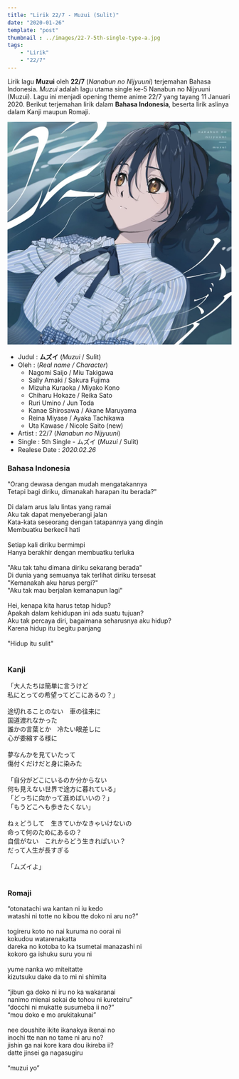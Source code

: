```yaml
---
title: "Lirik 22/7 - Muzui (Sulit)"
date: "2020-01-26"
template: "post"
thumbnail : ../images/22-7-5th-single-type-a.jpg
tags:
    - "Lirik"
    - "22/7"
---
```


Lirik lagu **Muzui** oleh **22/7** (*Nanabun no Nijyuuni*) terjemahan Bahasa Indonesia. *Muzui* adalah lagu utama single ke-5 Nanabun no Nijyuuni (Muzui). Lagu ini menjadi opening theme anime 22/7 yang tayang 11 Januari 2020. Berikut terjemahan lirik dalam **Bahasa Indonesia**, beserta lirik aslinya dalam Kanji maupun Romaji.

<div class="cdcover">
	<img src="../images/22-7-5th-single-type-a.jpg" alt="22/7 5th Single Limited Edition Type A"/>
</div>

- Judul : **ムズイ** (*Muzui* / Sulit)
- Oleh : (*Real name / Character*)
	- Nagomi Saijo / Miu Takigawa
	- Sally Amaki / Sakura Fujima
    - Mizuha Kuraoka / Miyako Kono
    - Chiharu Hokaze / Reika Sato
    - Ruri Umino / Jun Toda
    - Kanae Shirosawa / Akane Maruyama
    - Reina Miyase / Ayaka Tachikawa
    - Uta Kawase / Nicole Saito (new)
- Artist : 22/7 (*Nanabun no Nijyuuni*)
- Single : 5th Single - ムズイ (*Muzui* / Sulit)
- Realese Date : *2020.02.26*

### Bahasa Indonesia
"Orang dewasa dengan mudah mengatakannya<br>
Tetapi bagi diriku, dimanakah harapan itu berada?"<br>
<br>
Di dalam arus lalu lintas yang ramai<br>
Aku tak dapat menyeberangi jalan<br>
Kata-kata seseorang dengan tatapannya yang dingin<br>
Membuatku berkecil hati<br>
<br>
Setiap kali diriku bermimpi<br>
Hanya berakhir dengan membuatku terluka<br>
<br>
"Aku tak tahu dimana diriku sekarang berada"<br>
Di dunia yang semuanya tak terlihat diriku tersesat<br>
"Kemanakah aku harus pergi?"<br>
"Aku tak mau berjalan kemanapun lagi"<br>
<br>
Hei, kenapa kita harus tetap hidup?<br>
Apakah dalam kehidupan ini ada suatu tujuan?<br>
Aku tak percaya diri, bagaimana seharusnya aku hidup?<br>
Karena hidup itu begitu panjang<br>
<br>
"Hidup itu sulit"<br>
<br>

### Kanji
「大人たちは簡単に言うけど<br>
私にとっての希望ってどこにあるの？」<br>
<br>
途切れることのない　車の往来に<br>
国道渡れなかった<br>
誰かの言葉とか　冷たい眼差しに<br>
心が委縮する様に<br>
<br>
夢なんかを見ていたって<br>
傷付くだけだと身に染みた<br>
<br>
「自分がどこにいるのか分からない<br>
何も見えない世界で途方に暮れている」<br>
「どっちに向かって進めばいいの？」<br>
「もうどこへも歩きたくない」<br>
<br>
ねぇどうして　生きていかなきゃいけないの<br>
命って何のためにあるの？<br>
自信がない　これからどう生きればいい？<br>
だって人生が長すぎる<br>
<br>
「ムズイよ」<br>
<br>

### Romaji
“otonatachi wa kantan ni iu kedo<br>
watashi ni totte no kibou tte doko ni aru no?”<br>
<br>
togireru koto no nai kuruma no oorai ni<br>
kokudou watarenakatta<br>
dareka no kotoba to ka tsumetai manazashi ni<br>
kokoro ga ishuku suru you ni<br>
<br>
yume nanka wo miteitatte<br>
kizutsuku dake da to mi ni shimita<br>
<br>
“jibun ga doko ni iru no ka wakaranai<br>
nanimo mienai sekai de tohou ni kureteiru”<br>
“docchi ni mukatte susumeba ii no?”<br>
“mou doko e mo arukitakunai”<br>
<br>
nee doushite ikite ikanakya ikenai no<br>
inochi tte nan no tame ni aru no?<br>
jishin ga nai kore kara dou ikireba ii?<br>
datte jinsei ga nagasugiru<br>
<br>
“muzui yo”<br>
<br>
